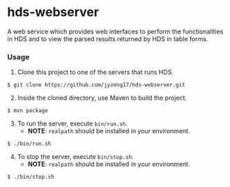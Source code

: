 # hds-webserver

A web service which provides web interfaces to perform the functionalities in HDS and to view the parsed results returned by HDS in table forms.

### Usage

1. Clone this project to one of the servers that runs HDS.
```
$ git clone https://github.com/jyzeng17/hds-webserver.git
```
2. Inside the cloned directory, use Maven to build the project.
```
$ mvn package
```
3. To run the server, execute `bin/run.sh`.
	- **NOTE**: `realpath` should be installed in your environment.
```
$ ./bin/run.sh
```
4. To stop the server, execute `bin/stop.sh`.
	- **NOTE**: `realpath` should be installed in your environment.
```
$ ./bin/stop.sh
```

